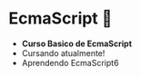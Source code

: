 # **EcmaScript** :book:
- **Curso Basico de EcmaScript** 
- Cursando atualmente!
- Aprendendo EcmaScript6

